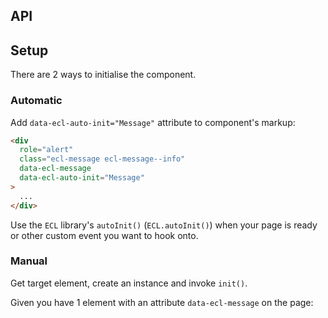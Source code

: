 ## API

<MessageJSDoc />

## Setup

There are 2 ways to initialise the component.

### Automatic

Add `data-ecl-auto-init="Message"` attribute to component's markup:

```html
<div
  role="alert"
  class="ecl-message ecl-message--info"
  data-ecl-message
  data-ecl-auto-init="Message"
>
  ...
</div>
```

Use the `ECL` library's `autoInit()` (`ECL.autoInit()`) when your page is ready or other custom event you want to hook onto.

### Manual

Get target element, create an instance and invoke `init()`.

Given you have 1 element with an attribute `data-ecl-message` on the page:
